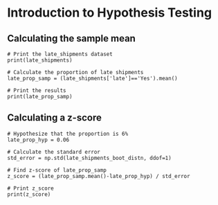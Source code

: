 # Introduction to Hypothesis Testing
## Calculating the sample mean
~~~
# Print the late_shipments dataset
print(late_shipments)

# Calculate the proportion of late shipments
late_prop_samp = (late_shipments['late']=='Yes').mean()

# Print the results
print(late_prop_samp)
~~~
## Calculating a z-score

~~~
# Hypothesize that the proportion is 6%
late_prop_hyp = 0.06

# Calculate the standard error
std_error = np.std(late_shipments_boot_distn, ddof=1)

# Find z-score of late_prop_samp
z_score = (late_prop_samp.mean()-late_prop_hyp) / std_error

# Print z_score
print(z_score)
~~~
